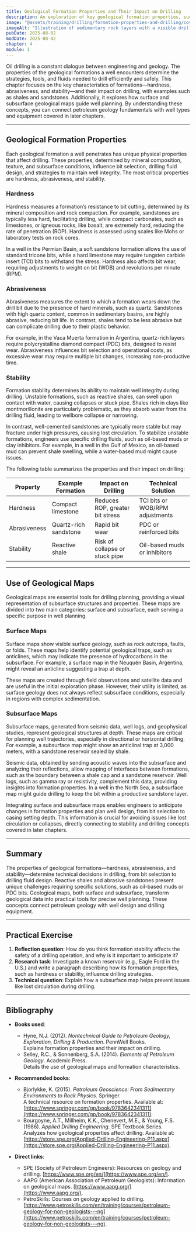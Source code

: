 ```yaml
---
title: Geological Formation Properties and Their Impact on Drilling
description: An exploration of key geological formation properties, such as hardness, abrasiveness, and stability, and their influence on drilling operations. This chapter also addresses the use of geological maps for well planning, connecting geology with drilling engineering.
image: "@assets/training/drilling/formation-properties-and-drilling/cover.jpg"
imageAlt: "Illustration of sedimentary rock layers with a visible drilling well, representing the dialogue between geology and engineering"
pubDate: 2025-08-02
modDate: 2025-08-02
chapter: 4
module: 1
---
```


Oil drilling is a constant dialogue between engineering and geology. The properties of the geological formations a well encounters determine the strategies, tools, and fluids needed to drill efficiently and safely. This chapter focuses on the key characteristics of formations—hardness, abrasiveness, and stability—and their impact on drilling, with examples such as shales and sandstones. Additionally, it explores how surface and subsurface geological maps guide well planning. By understanding these concepts, you can connect petroleum geology fundamentals with well types and equipment covered in later chapters.

---

## Geological Formation Properties

Each geological formation a well penetrates has unique physical properties that affect drilling. These properties, determined by mineral composition, texture, and subsurface conditions, influence bit selection, drilling fluid design, and strategies to maintain well integrity. The most critical properties are hardness, abrasiveness, and stability.

### Hardness

Hardness measures a formation’s resistance to bit cutting, determined by its mineral composition and rock compaction. For example, sandstones are typically less hard, facilitating drilling, while compact carbonates, such as limestones, or igneous rocks, like basalt, are extremely hard, reducing the rate of penetration (ROP). Hardness is assessed using scales like Mohs or laboratory tests on rock cores.

In a well in the Permian Basin, a soft sandstone formation allows the use of standard tricone bits, while a hard limestone may require tungsten carbide insert (TCI) bits to withstand the stress. Hardness also affects bit wear, requiring adjustments to weight on bit (WOB) and revolutions per minute (RPM).

### Abrasiveness

Abrasiveness measures the extent to which a formation wears down the drill bit due to the presence of hard minerals, such as quartz. Sandstones with high quartz content, common in sedimentary basins, are highly abrasive, reducing bit life. In contrast, shales tend to be less abrasive but can complicate drilling due to their plastic behavior.

For example, in the Vaca Muerta formation in Argentina, quartz-rich layers require polycrystalline diamond compact (PDC) bits, designed to resist wear. Abrasiveness influences bit selection and operational costs, as excessive wear may require multiple bit changes, increasing non-productive time.

### Stability

Formation stability determines its ability to maintain well integrity during drilling. Unstable formations, such as reactive shales, can swell upon contact with water, causing collapses or stuck pipe. Shales rich in clays like montmorillonite are particularly problematic, as they absorb water from the drilling fluid, leading to wellbore collapse or narrowing.

In contrast, well-cemented sandstones are typically more stable but may fracture under high pressures, causing lost circulation. To stabilize unstable formations, engineers use specific drilling fluids, such as oil-based muds or clay inhibitors. For example, in a well in the Gulf of Mexico, an oil-based mud can prevent shale swelling, while a water-based mud might cause issues.

The following table summarizes the properties and their impact on drilling:

| **Property**     | **Example Formation** | **Impact on Drilling**                        | **Technical Solution**                 |
|-------------------|-----------------------|----------------------------------------------|----------------------------------------|
| Hardness         | Compact limestone     | Reduces ROP, greater bit stress              | TCI bits or WOB/RPM adjustments        |
| Abrasiveness     | Quartz-rich sandstone | Rapid bit wear                              | PDC or reinforced bits                 |
| Stability        | Reactive shale        | Risk of collapse or stuck pipe              | Oil-based muds or inhibitors           |

---

## Use of Geological Maps

Geological maps are essential tools for drilling planning, providing a visual representation of subsurface structures and properties. These maps are divided into two main categories: surface and subsurface, each serving a specific purpose in well planning.

### Surface Maps

Surface maps show visible surface geology, such as rock outcrops, faults, or folds. These maps help identify potential geological traps, such as anticlines, which may indicate the presence of hydrocarbons in the subsurface. For example, a surface map in the Neuquén Basin, Argentina, might reveal an anticline suggesting a trap at depth.

These maps are created through field observations and satellite data and are useful in the initial exploration phase. However, their utility is limited, as surface geology does not always reflect subsurface conditions, especially in regions with complex sedimentation.

### Subsurface Maps

Subsurface maps, generated from seismic data, well logs, and geophysical studies, represent geological structures at depth. These maps are critical for planning well trajectories, especially in directional or horizontal drilling. For example, a subsurface map might show an anticlinal trap at 3,000 meters, with a sandstone reservoir sealed by shale.

Seismic data, obtained by sending acoustic waves into the subsurface and analyzing their reflections, allow mapping of interfaces between formations, such as the boundary between a shale cap and a sandstone reservoir. Well logs, such as gamma ray or resistivity, complement this data, providing insights into formation properties. In a well in the North Sea, a subsurface map might guide drilling to keep the bit within a productive sandstone layer.

Integrating surface and subsurface maps enables engineers to anticipate changes in formation properties and plan well design, from bit selection to casing setting depth. This information is crucial for avoiding issues like lost circulation or collapses, directly connecting to stability and drilling concepts covered in later chapters.

---

## Summary

The properties of geological formations—hardness, abrasiveness, and stability—determine technical decisions in drilling, from bit selection to drilling fluid design. Reactive shales and abrasive sandstones present unique challenges requiring specific solutions, such as oil-based muds or PDC bits. Geological maps, both surface and subsurface, transform geological data into practical tools for precise well planning. These concepts connect petroleum geology with well design and drilling equipment.

---

## Practical Exercise

1. **Reflection question**: How do you think formation stability affects the safety of a drilling operation, and why is it important to anticipate it?
2. **Research task**: Investigate a known reservoir (e.g., Eagle Ford in the U.S.) and write a paragraph describing how its formation properties, such as hardness or stability, influence drilling strategies.
3. **Technical question**: Explain how a subsurface map helps prevent issues like lost circulation during drilling.

---

## Bibliography

- **Books used**:
  - Hyne, N.J. (2012). *Nontechnical Guide to Petroleum Geology, Exploration, Drilling & Production*. PennWell Books.  
    Explains formation properties and their impact on drilling.
  - Selley, R.C., & Sonnenberg, S.A. (2014). *Elements of Petroleum Geology*. Academic Press.  
    Details the use of geological maps and formation characteristics.

- **Recommended books**:
  - Bjorlykke, K. (2015). *Petroleum Geoscience: From Sedimentary Environments to Rock Physics*. Springer.  
    A technical resource on formation properties. Available at: [https://www.springer.com/gp/book/9783642341311](https://www.springer.com/gp/book/9783642341311).
  - Bourgoyne, A.T., Millheim, K.K., Chenevert, M.E., & Young, F.S. (1986). *Applied Drilling Engineering*. SPE Textbook Series.  
    Analyzes how geological properties affect drilling. Available at: [https://store.spe.org/Applied-Drilling-Engineering-P11.aspx](https://store.spe.org/Applied-Drilling-Engineering-P11.aspx).

- **Direct links**:
  - SPE (Society of Petroleum Engineers): Resources on geology and drilling. [https://www.spe.org/en/](https://www.spe.org/en/).
  - AAPG (American Association of Petroleum Geologists): Information on geological maps. [https://www.aapg.org/](https://www.aapg.org/).
  - PetroSkills: Courses on geology applied to drilling. [https://www.petroskills.com/en/training/courses/petroleum-geology-for-non-geologists---ng](https://www.petroskills.com/en/training/courses/petroleum-geology-for-non-geologists---ng).
